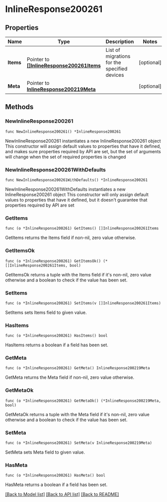 # InlineResponse200261

## Properties

Name | Type | Description | Notes
------------ | ------------- | ------------- | -------------
**Items** | Pointer to [**[]InlineResponse200261Items**](InlineResponse200261Items.md) | List of migrations for the specified devices | [optional] 
**Meta** | Pointer to [**InlineResponse200219Meta**](InlineResponse200219Meta.md) |  | [optional] 

## Methods

### NewInlineResponse200261

`func NewInlineResponse200261() *InlineResponse200261`

NewInlineResponse200261 instantiates a new InlineResponse200261 object
This constructor will assign default values to properties that have it defined,
and makes sure properties required by API are set, but the set of arguments
will change when the set of required properties is changed

### NewInlineResponse200261WithDefaults

`func NewInlineResponse200261WithDefaults() *InlineResponse200261`

NewInlineResponse200261WithDefaults instantiates a new InlineResponse200261 object
This constructor will only assign default values to properties that have it defined,
but it doesn't guarantee that properties required by API are set

### GetItems

`func (o *InlineResponse200261) GetItems() []InlineResponse200261Items`

GetItems returns the Items field if non-nil, zero value otherwise.

### GetItemsOk

`func (o *InlineResponse200261) GetItemsOk() (*[]InlineResponse200261Items, bool)`

GetItemsOk returns a tuple with the Items field if it's non-nil, zero value otherwise
and a boolean to check if the value has been set.

### SetItems

`func (o *InlineResponse200261) SetItems(v []InlineResponse200261Items)`

SetItems sets Items field to given value.

### HasItems

`func (o *InlineResponse200261) HasItems() bool`

HasItems returns a boolean if a field has been set.

### GetMeta

`func (o *InlineResponse200261) GetMeta() InlineResponse200219Meta`

GetMeta returns the Meta field if non-nil, zero value otherwise.

### GetMetaOk

`func (o *InlineResponse200261) GetMetaOk() (*InlineResponse200219Meta, bool)`

GetMetaOk returns a tuple with the Meta field if it's non-nil, zero value otherwise
and a boolean to check if the value has been set.

### SetMeta

`func (o *InlineResponse200261) SetMeta(v InlineResponse200219Meta)`

SetMeta sets Meta field to given value.

### HasMeta

`func (o *InlineResponse200261) HasMeta() bool`

HasMeta returns a boolean if a field has been set.


[[Back to Model list]](../README.md#documentation-for-models) [[Back to API list]](../README.md#documentation-for-api-endpoints) [[Back to README]](../README.md)


